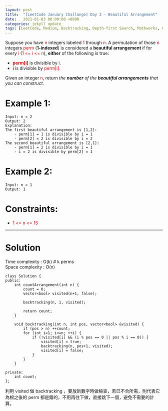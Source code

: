 ```yaml
---
layout: post
title:  "[LeetCode January Challange] Day 3 - Beautiful Arrangement"
date:   2021-01-03 00:00:00 +0800
categories: jekyll update
tags: [LeetCode, Medium, Backtracking, Depth-first Search, Mathworks, Cisco]
---
```

Suppose you have <font color="red">n</font> integers labeled <font color="red">1</font> through <font color="red">n</font>. A permutation of those <font color="red">n</font> integers <font color="red">perm</font> (**1-indexed**) is considered a **beautiful arrangement** if for every <font color="red">i</font> (<font color="red">1 <= i <= n</font>), **either** of the following is true:

- **<font color="red">perm[i]</font>** is divisible by <font color="red">i</font>.
- **<font color="red">i</font>** is divisible by <font color="red">perm[i]</font>.

Given an integer <font color="red">n</font>, return *the **number** of the **beautiful arrangements** that you can construct*.

# Example 1:

	Input: n = 2
	Output: 2
	Explanation: 
	The first beautiful arrangement is [1,2]:
	    - perm[1] = 1 is divisible by i = 1
	    - perm[2] = 2 is divisible by i = 2
	The second beautiful arrangement is [2,1]:
	    - perm[1] = 2 is divisible by i = 1
	    - i = 2 is divisible by perm[2] = 1

# Example 2:

	Input: n = 1
	Output: 1

# Constraints:

- <font color="red">1 <= n <= 15</font>

______________________  

# Solution  

Time complexity : O(k) # k perms  
Space complexity : O(n)  

	class Solution {
	public:
	    int countArrangement(int n) {
	        count = 0;
	        vector<bool> visited(n+1, false);
	        
	        backtracking(n, 1, visited);
	            
	        return count;
	    }
	    
	    void backtracking(int n, int pos, vector<bool> &visited) {
	        if (pos > n) ++count;
	        for (int i=1; i<=n; ++i) {
	            if (!visited[i] && (i % pos == 0 || pos % i == 0)) {
	                visited[i] = true;
	                backtracking(n, pos+1, visited);
	                visited[i] = false;
	            }
	        }
	    }
	    
	private:
	    int count;
	};

利用 visited 做 backtracking ，要放新數字時做檢查，若已不合所需，則代表它為根之後的 perm 都是錯的，不用再往下做，直接跳下一個，避免不需要的計算。